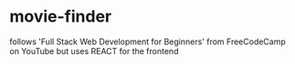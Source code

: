 # movie-finder
follows 'Full Stack Web Development for Beginners' from FreeCodeCamp on YouTube but uses REACT for the frontend
